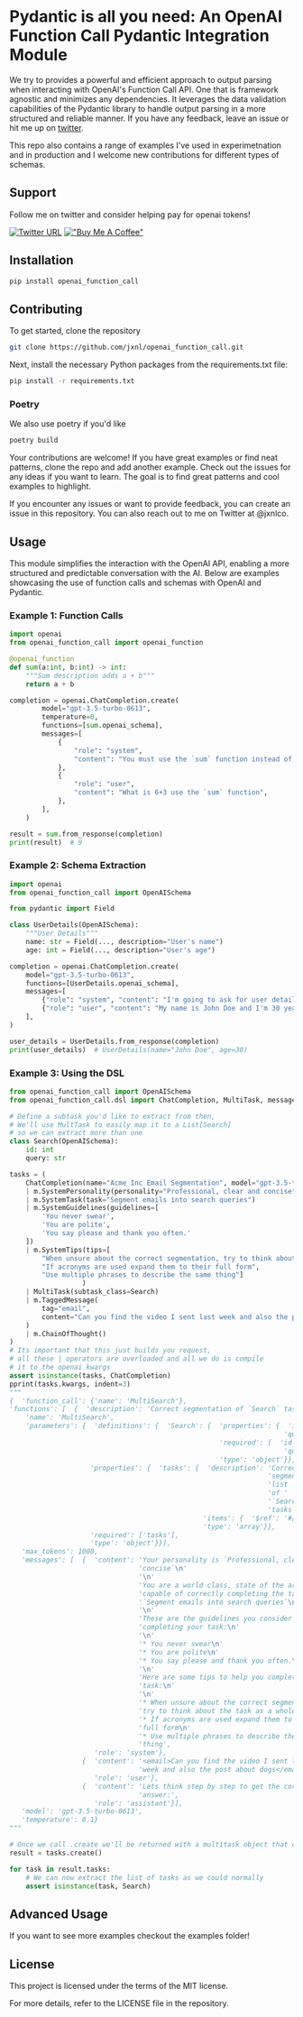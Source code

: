 # Pydantic is all you need: An OpenAI Function Call Pydantic Integration Module

We try to provides a powerful and efficient approach to output parsing when interacting with OpenAI's Function Call API. One that is framework agnostic and minimizes any dependencies. It leverages the data validation capabilities of the Pydantic library to handle output parsing in a more structured and reliable manner.
If you have any feedback, leave an issue or hit me up on [twitter](https://twitter.com/jxnlco).

This repo also contains a range of examples I've used in experimetnation and in production and I welcome new contributions for different types of schemas.

## Support

Follow me on twitter and consider helping pay for openai tokens!

[![Twitter URL](https://img.shields.io/twitter/url/https/twitter.com/jxnlco.svg?style=social&label=Follow%20%40jxnlco)](https://twitter.com/jxnlco) [!["Buy Me A Coffee"](https://www.buymeacoffee.com/assets/img/custom_images/orange_img.png)](https://www.buymeacoffee.com/jxnl)

## Installation

```python
pip install openai_function_call
```

## Contributing

To get started, clone the repository

```bash
git clone https://github.com/jxnl/openai_function_call.git
```

Next, install the necessary Python packages from the requirements.txt file:

```bash
pip install -r requirements.txt
```

### Poetry

We also use poetry if you'd like

```bash
poetry build
```

Your contributions are welcome! If you have great examples or find neat patterns, clone the repo and add another example.
Check out the issues for any ideas if you want to learn. The goal is to find great patterns and cool examples to highlight.

If you encounter any issues or want to provide feedback, you can create an issue in this repository. You can also reach out to me on Twitter at @jxnlco.

## Usage

This module simplifies the interaction with the OpenAI API, enabling a more structured and predictable conversation with the AI. Below are examples showcasing the use of function calls and schemas with OpenAI and Pydantic.

### Example 1: Function Calls

```python
import openai
from openai_function_call import openai_function

@openai_function
def sum(a:int, b:int) -> int:
    """Sum description adds a + b"""
    return a + b

completion = openai.ChatCompletion.create(
        model="gpt-3.5-turbo-0613",
        temperature=0,
        functions=[sum.openai_schema],
        messages=[
            {
                "role": "system",
                "content": "You must use the `sum` function instead of adding yourself.",
            },
            {
                "role": "user",
                "content": "What is 6+3 use the `sum` function",
            },
        ],
    )

result = sum.from_response(completion)
print(result)  # 9
```

### Example 2: Schema Extraction

```python
import openai
from openai_function_call import OpenAISchema

from pydantic import Field

class UserDetails(OpenAISchema):
    """User Details"""
    name: str = Field(..., description="User's name")
    age: int = Field(..., description="User's age")

completion = openai.ChatCompletion.create(
    model="gpt-3.5-turbo-0613",
    functions=[UserDetails.openai_schema],
    messages=[
        {"role": "system", "content": "I'm going to ask for user details. Use UserDetails to parse this data."},
        {"role": "user", "content": "My name is John Doe and I'm 30 years old."},
    ],
)

user_details = UserDetails.from_response(completion)
print(user_details)  # UserDetails(name="John Doe", age=30)
```

### Example 3: Using the DSL

```python
from openai_function_call import OpenAISchema
from openai_function_call.dsl import ChatCompletion, MultiTask, messages as m

# Define a subtask you'd like to extract from then,
# We'll use MultTask to easily map it to a List[Search]
# so we can extract more than one
class Search(OpenAISchema):
    id: int
    query: str

tasks = (
    ChatCompletion(name="Acme Inc Email Segmentation", model="gpt-3.5-turbo-0613")
    | m.SystemPersonality(personality="Professional, clear and concise")
    | m.SystemTask(task="Segment emails into search queries")
    | m.SystemGuidelines(guidelines=[
        'You never swear',
        'You are polite',
        'You say please and thank you often.'
    ])
    | m.SystemTips(tips=[
        "When unsure about the correct segmentation, try to think about the task as a whole",
        "If acronyms are used expand them to their full form",
        "Use multiple phrases to describe the same thing"]
                  )
    | MultiTask(subtask_class=Search)
    | m.TaggedMessage(
        tag="email",
        content="Can you find the video I sent last week and also the post about dogs",
    )
    | m.ChainOfThought()
)
# Its important that this just builds you request,
# all these | operators are overloaded and all we do is compile
# it to the openai kwargs
assert isinstance(tasks, ChatCompletion)
pprint(tasks.kwargs, indent=3)
"""
{  'function_call': {'name': 'MultiSearch'},
'functions': [  {  'description': 'Correct segmentation of `Search` tasks',
    'name': 'MultiSearch',
    'parameters': {  'definitions': {  'Search': {  'properties': {  'id': {  'type': 'integer'},
                                                                    'query': {  'type': 'string'}},
                                                    'required': [  'id',
                                                                    'query'],
                                                    'type': 'object'}},
                    'properties': {  'tasks': {  'description': 'Correctly '
                                                                'segmented '
                                                                'list '
                                                                'of '
                                                                '`Search` '
                                                                'tasks',
                                                'items': {  '$ref': '#/definitions/Search'},
                                                'type': 'array'}},
                    'required': ['tasks'],
                    'type': 'object'}}],
   'max_tokens': 1000,
   'messages': [  {  'content': 'Your personality is `Professional, clear and '
                                'concise`\n'
                                '\n'
                                'You are a world class, state of the art agent '
                                'capable of correctly completing the task: '
                                '`Segment emails into search queries`\n'
                                '\n'
                                'These are the guidelines you consider when '
                                'completing your task:\n'
                                '\n'
                                '* You never swear\n'
                                '* You are polite\n'
                                '* You say please and thank you often.\n'
                                '\n'
                                'Here are some tips to help you complete the '
                                'task:\n'
                                '\n'
                                '* When unsure about the correct segmentation, '
                                'try to think about the task as a whole\n'
                                '* If acronyms are used expand them to their '
                                'full form\n'
                                '* Use multiple phrases to describe the same '
                                'thing',
                     'role': 'system'},
                  {  'content': '<email>Can you find the video I sent last '
                                'week and also the post about dogs</email>',
                     'role': 'user'},
                  {  'content': 'Lets think step by step to get the correct '
                                'answer:',
                     'role': 'assistant'}],
   'model': 'gpt-3.5-turbo-0613',
   'temperature': 0.1}
"""

# Once we call .create we'll be returned with a multitask object that contains our list of task
result = tasks.create()

for task in result.tasks:
    # We can now extract the list of tasks as we could normally
    assert isinstance(task, Search)
```

## Advanced Usage

If you want to see more examples checkout the examples folder!

## License

This project is licensed under the terms of the MIT license.

For more details, refer to the LICENSE file in the repository.
